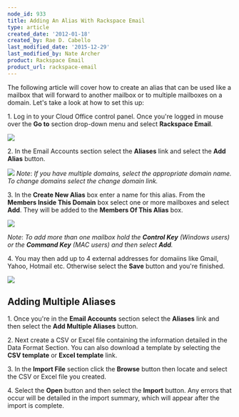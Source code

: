 ```yaml
---
node_id: 933
title: Adding An Alias With Rackspace Email
type: article
created_date: '2012-01-18'
created_by: Rae D. Cabello
last_modified_date: '2015-12-29'
last_modified_by: Nate Archer
product: Rackspace Email
product_url: rackspace-email
---
```


The following article will cover how to create an alias that can be used
like a mailbox that will forward to another mailbox or to multiple
mailboxes on a domain. Let's take a look at how to set this up:

1\. Log in to your Cloud Office control panel. Once you're logged in
mouse over the **Go to** section drop-down menu and select **Rackspace
Email**.


 ![](http://c4162713.r13.cf2.rackcdn.com/(E%26A)RackspaceEmailAlias.png)

2\. In the Email Accounts section select the **Aliases** link and select
the **Add Alias** button.

![](http://c4162713.r13.cf2.rackcdn.com/(E%26A)RackspaceEmailAlias2.png)
*Note*: *If you have multiple domains, select the appropriate domain
name. To change domains select the change domain link.*

3\. In the **Create New Alias** box enter a name for this alias. From the
**Members Inside This Domain** box select one or more mailboxes and
select **Add**. They will be added to the **Members Of This Alias** box.

![](http://c4162713.r13.cf2.rackcdn.com/(E%26A)RackspaceEmailAlias3.png)

*Note*: *To add more than one mailbox hold the **Control Key** (Windows
users) or the **Command Key** (MAC users) and then select **Add**.*

4\. You may then add up to 4 external addresses for domaiins like Gmail,
Yahoo, Hotmail etc. Otherwise select the **Save** button and you're
finished.

![](http://c4162713.r13.cf2.rackcdn.com/(E%26A)RackspaceEmailAlias4.png)



Adding Multiple Aliases
-----------------------

1\. Once you're in the **Email Accounts** section select the **Aliases**
link and then select the **Add Multiple Aliases** button.

2\. Next create a CSV or Excel file containing the information detailed
in the Data Format Section. You can also download a template by
selecting the **CSV template** or **Excel template** link.

3\. In the **Import File** section click the **Browse** button then
locate and select the CSV or Excel file you created.

4\. Select the **Open** button and then select the **Import** button. Any
errors that occur will be detailed in the import summary, which will
appear after the import is complete.



